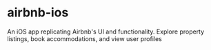 # airbnb-ios
An iOS app replicating Airbnb's UI and functionality. Explore property listings, book accommodations, and view user profiles 
